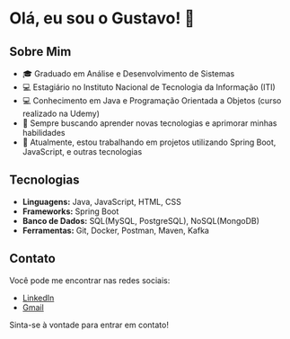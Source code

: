 # Olá, eu sou o Gustavo! 👋

## Sobre Mim

- 🎓 Graduado em Análise e Desenvolvimento de Sistemas
- 💻 Estagiário no Instituto Nacional de Tecnologia da Informação (ITI)
- 💻 Conhecimento em Java e Programação Orientada a Objetos (curso realizado na Udemy)
- 🌱 Sempre buscando aprender novas tecnologias e aprimorar minhas habilidades
- 🔭 Atualmente, estou trabalhando em projetos utilizando Spring Boot, JavaScript, e outras tecnologias

## Tecnologias

- **Linguagens:** Java, JavaScript, HTML, CSS
- **Frameworks:** Spring Boot
- **Banco de Dados:** SQL(MySQL, PostgreSQL), NoSQL(MongoDB)
- **Ferramentas:** Git, Docker, Postman, Maven, Kafka

## Contato

Você pode me encontrar nas redes sociais:

- [LinkedIn](www.linkedin.com/in/gustavocesarfranco)
- [Gmail](g.cesarfranco7@gmail.com)

Sinta-se à vontade para entrar em contato!
